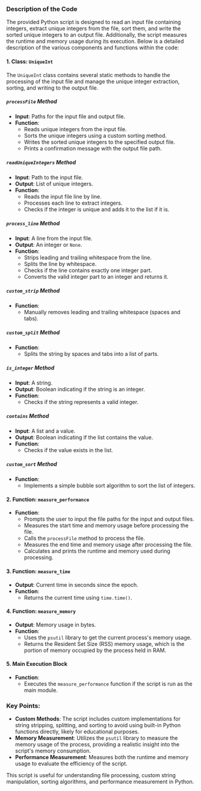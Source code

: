 ### Description of the Code

The provided Python script is designed to read an input file containing integers, extract unique integers from the file, sort them, and write the sorted unique integers to an output file. Additionally, the script measures the runtime and memory usage during its execution. Below is a detailed description of the various components and functions within the code:

#### 1. **Class: `UniqueInt`**
The `UniqueInt` class contains several static methods to handle the processing of the input file and manage the unique integer extraction, sorting, and writing to the output file.

##### **`processFile` Method**
- **Input**: Paths for the input file and output file.
- **Function**:
  - Reads unique integers from the input file.
  - Sorts the unique integers using a custom sorting method.
  - Writes the sorted unique integers to the specified output file.
  - Prints a confirmation message with the output file path.

##### **`readUniqueIntegers` Method**
- **Input**: Path to the input file.
- **Output**: List of unique integers.
- **Function**:
  - Reads the input file line by line.
  - Processes each line to extract integers.
  - Checks if the integer is unique and adds it to the list if it is.

##### **`process_line` Method**
- **Input**: A line from the input file.
- **Output**: An integer or `None`.
- **Function**:
  - Strips leading and trailing whitespace from the line.
  - Splits the line by whitespace.
  - Checks if the line contains exactly one integer part.
  - Converts the valid integer part to an integer and returns it.

##### **`custom_strip` Method**
- **Function**:
  - Manually removes leading and trailing whitespace (spaces and tabs).

##### **`custom_split` Method**
- **Function**:
  - Splits the string by spaces and tabs into a list of parts.

##### **`is_integer` Method**
- **Input**: A string.
- **Output**: Boolean indicating if the string is an integer.
- **Function**:
  - Checks if the string represents a valid integer.

##### **`contains` Method**
- **Input**: A list and a value.
- **Output**: Boolean indicating if the list contains the value.
- **Function**:
  - Checks if the value exists in the list.

##### **`custom_sort` Method**
- **Function**:
  - Implements a simple bubble sort algorithm to sort the list of integers.

#### 2. **Function: `measure_performance`**
- **Function**:
  - Prompts the user to input the file paths for the input and output files.
  - Measures the start time and memory usage before processing the file.
  - Calls the `processFile` method to process the file.
  - Measures the end time and memory usage after processing the file.
  - Calculates and prints the runtime and memory used during processing.

#### 3. **Function: `measure_time`**
- **Output**: Current time in seconds since the epoch.
- **Function**:
  - Returns the current time using `time.time()`.

#### 4. **Function: `measure_memory`**
- **Output**: Memory usage in bytes.
- **Function**:
  - Uses the `psutil` library to get the current process's memory usage.
  - Returns the Resident Set Size (RSS) memory usage, which is the portion of memory occupied by the process held in RAM.

#### 5. **Main Execution Block**
- **Function**:
  - Executes the `measure_performance` function if the script is run as the main module.

### Key Points:
- **Custom Methods**: The script includes custom implementations for string stripping, splitting, and sorting to avoid using built-in Python functions directly, likely for educational purposes.
- **Memory Measurement**: Utilizes the `psutil` library to measure the memory usage of the process, providing a realistic insight into the script's memory consumption.
- **Performance Measurement**: Measures both the runtime and memory usage to evaluate the efficiency of the script.

This script is useful for understanding file processing, custom string manipulation, sorting algorithms, and performance measurement in Python.
